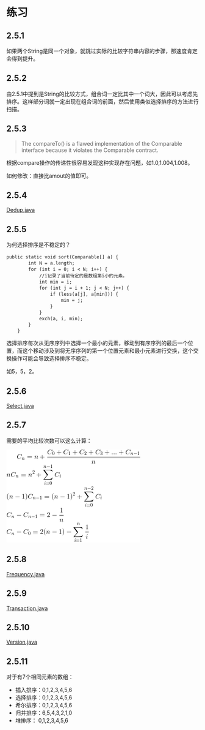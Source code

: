 # 练习

## 2.5.1

如果两个String是同一个对象，就跳过实际的比较字符串内容的步骤，那速度肯定会得到提升。

## 2.5.2

由2.5.1中提到是String的比较方式，组合词一定比其中一个词大，因此可以考虑先排序。这样部分词就一定出现在组合词的前面，然后使用类似选择排序的方法进行扫描。

## 2.5.3

> The compareTo() is a flawed implementation of the Comparable interface because it violates the Comparable contract.

根据compare操作的传递性很容易发现这种实现存在问题，如1.0,1.004,1.008。

如何修改：直接比amout的值即可。

## 2.5.4

[Dedup.java](https://github.com/Dokyme/algorithms_4th_exercises/blob/master/src/main/java/com/dokyme/alg4/sorting/application/Dedup.java)

## 2.5.5

为何选择排序是不稳定的？

```
public static void sort(Comparable[] a) {
        int N = a.length;
        for (int i = 0; i < N; i++) {
            //i记录了当前待定的是数组第i小的元素。
            int min = i;
            for (int j = i + 1; j < N; j++) {
                if (less(a[j], a[min])) {
                    min = j;
                }
            }
            exch(a, i, min);
        }
    }
```

选择排序每次从无序序列中选择一个最小的元素，移动到有序序列的最后一个位置，而这个移动涉及到将无序序列的第一个位置元素和最小元素进行交换，这个交换操作可能会导致选择排序不稳定。

如5，5，2。

## 2.5.6

[Select.java](https://github.com/Dokyme/algorithms_4th_exercises/blob/master/src/main/java/com/dokyme/alg4/sorting/application/Select.java)

## 2.5.7

需要的平均比较次数可以这么计算：

![](https://github.com/Dokyme/algorithms_4th_exercises/blob/master/src/main/resources/2-5-7-1.gif)

## 2.5.8

[Frequency.java](https://github.com/Dokyme/algorithms_4th_exercises/blob/master/src/main/java/com/dokyme/alg4/sorting/application/Frequency.java)

## 2.5.9

[Transaction.java](https://github.com/Dokyme/algorithms_4th_exercises/blob/master/src/main/java/com/dokyme/alg4/sorting/application/Transaction.java)

## 2.5.10

[Version.java](https://github.com/Dokyme/algorithms_4th_exercises/blob/master/src/main/java/com/dokyme/alg4/sorting/application/Version.java)

## 2.5.11

对于有7个相同元素的数组：

- 插入排序：0,1,2,3,4,5,6
- 选择排序：0,1,2,3,4,5,6
- 希尔排序：0,1,2,3,4,5,6
- 归并排序：6,5,4,3,2,1,0
- 堆排序：  0,1,2,3,4,5,6